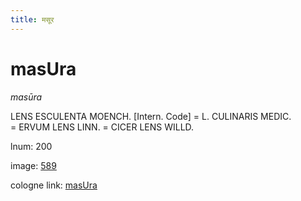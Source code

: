 ```yaml
---
title: मसूर
---
```


# masUra

<i>masūra</i>  <div n="P" /><bot>LENS ESCULENTA MOENCH.</bot> [Intern. Code] = <bot>L. CULINARIS MEDIC.</bot> <div n="lb" />= <bot>ERVUM LENS LINN.</bot> = <bot>CICER LENS WILLD.</bot>

lnum: 200

image: [589](https://www.sanskrit-lexicon.uni-koeln.de/scans/csl-apidev/servepdf.php?dict=snp&page=589)

cologne link: [masUra](https://sanskrit-lexicon.uni-koeln.de/scans/csl-apidev/getword.php?dict=snp&key=masUra)

